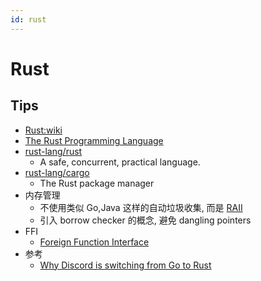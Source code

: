 ```yaml
---
id: rust
---
```


# Rust

## Tips

- [Rust:wiki](<https://en.wikipedia.org/wiki/Rust_(programming_language)>)
- [The Rust Programming Language](https://doc.rust-lang.org/book/)
- [rust-lang/rust](https://github.com/rust-lang/rust)
  - A safe, concurrent, practical language.
- [rust-lang/cargo](https://github.com/rust-lang/cargo)
  - The Rust package manager
- 内存管理
  - 不使用类似 Go,Java 这样的自动垃圾收集, 而是 [RAII](https://en.wikipedia.org/wiki/Resource_acquisition_is_initialization)
  - 引入 borrow checker 的概念, 避免 dangling pointers
- FFI
  - [Foreign Function Interface](https://doc.rust-lang.org/book/first-edition/ffi.html)
- 参考
  - [Why Discord is switching from Go to Rust](https://blog.discord.com/a190bbca2b1f)
